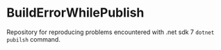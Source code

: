 # BuildErrorWhilePublish

Repository for reproducing problems encountered with .net sdk 7 `dotnet pubilsh` command.
